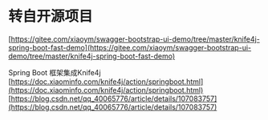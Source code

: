 # 转自开源项目

[https://gitee.com/xiaoym/swagger-bootstrap-ui-demo/tree/master/knife4j-spring-boot-fast-demo](https://gitee.com/xiaoym/swagger-bootstrap-ui-demo/tree/master/knife4j-spring-boot-fast-demo)

Spring Boot 框架集成Knife4j
[https://doc.xiaominfo.com/knife4j/action/springboot.html](https://doc.xiaominfo.com/knife4j/action/springboot.html)
[https://blog.csdn.net/qq_40065776/article/details/107083757](https://blog.csdn.net/qq_40065776/article/details/107083757)

